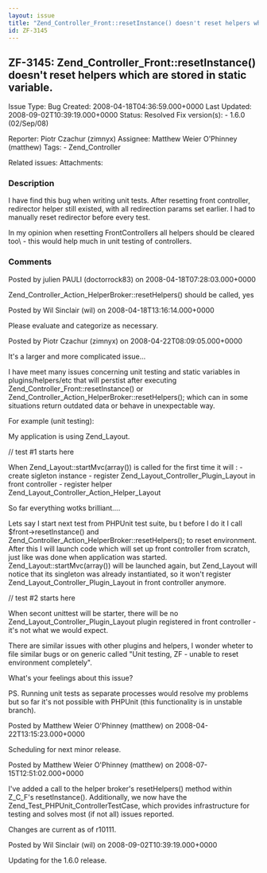```yaml
---
layout: issue
title: "Zend_Controller_Front::resetInstance() doesn't reset helpers which are stored in static variable."
id: ZF-3145
---
```


ZF-3145: Zend\_Controller\_Front::resetInstance() doesn't reset helpers which are stored in static variable.
------------------------------------------------------------------------------------------------------------

 Issue Type: Bug Created: 2008-04-18T04:36:59.000+0000 Last Updated: 2008-09-02T10:39:19.000+0000 Status: Resolved Fix version(s): - 1.6.0 (02/Sep/08)
 
 Reporter:  Piotr Czachur (zimnyx)  Assignee:  Matthew Weier O'Phinney (matthew)  Tags: - Zend\_Controller
 
 Related issues: 
 Attachments: 
### Description

I have find this bug when writing unit tests. After resetting front controller, redirector helper still existed, with all redirection params set earlier. I had to manually reset redirector before every test.

In my opinion when resetting FrontControllers all helpers should be cleared too\\ - this would help much in unit testing of controllers.

 

 

### Comments

Posted by julien PAULI (doctorrock83) on 2008-04-18T07:28:03.000+0000

Zend\_Controller\_Action\_HelperBroker::resetHelpers() should be called, yes

 

 

Posted by Wil Sinclair (wil) on 2008-04-18T13:16:14.000+0000

Please evaluate and categorize as necessary.

 

 

Posted by Piotr Czachur (zimnyx) on 2008-04-22T08:09:05.000+0000

It's a larger and more complicated issue...

I have meet many issues concerning unit testing and static variables in plugins/helpers/etc that will perstist after executing Zend\_Controller\_Front::resetInstance() or Zend\_Controller\_Action\_HelperBroker::resetHelpers(); which can in some situations return outdated data or behave in unexpectable way.

For example (unit testing):

My application is using Zend\_Layout.

// test #1 starts here

When Zend\_Layout::startMvc(array()) is called for the first time it will : - create sigleton instance - register Zend\_Layout\_Controller\_Plugin\_Layout in front controller - register helper Zend\_Layout\_Controller\_Action\_Helper\_Layout

So far everything wotks brilliant....

Lets say I start next test from PHPUnit test suite, bu t before I do it I call $front->resetInstance() and Zend\_Controller\_Action\_HelperBroker::resetHelpers(); to reset environment. After this I will launch code which will set up front controller from scratch, just like was done when application was started. Zend\_Layout::startMvc(array()) will be launched again, but Zend\_Layout will notice that its singleton was already instantiated, so it won't register Zend\_Layout\_Controller\_Plugin\_Layout in front controller anymore.

// test #2 starts here

When secont unittest will be starter, there will be no Zend\_Layout\_Controller\_Plugin\_Layout plugin registered in front controller - it's not what we would expect.

There are similar issues with other plugins and helpers, I wonder wheter to file similar bugs or on generic called "Unit testing, ZF - unable to reset environment completely".

What's your feelings about this issue?

PS. Running unit tests as separate processes would resolve my problems but so far it's not possible with PHPUnit (this functionality is in unstable branch).

 

 

Posted by Matthew Weier O'Phinney (matthew) on 2008-04-22T13:15:23.000+0000

Scheduling for next minor release.

 

 

Posted by Matthew Weier O'Phinney (matthew) on 2008-07-15T12:51:02.000+0000

I've added a call to the helper broker's resetHelpers() method within Z\_C\_F's resetInstance(). Additionally, we now have the Zend\_Test\_PHPUnit\_ControllerTestCase, which provides infrastructure for testing and solves most (if not all) issues reported.

Changes are current as of r10111.

 

 

Posted by Wil Sinclair (wil) on 2008-09-02T10:39:19.000+0000

Updating for the 1.6.0 release.

 

 